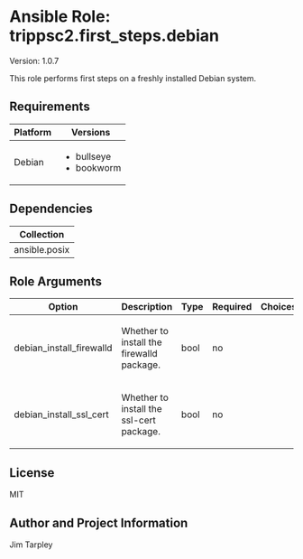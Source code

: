 <!-- BEGIN_ANSIBLE_DOCS -->

# Ansible Role: trippsc2.first_steps.debian
Version: 1.0.7

This role performs first steps on a freshly installed Debian system.

## Requirements

| Platform | Versions |
| -------- | -------- |
| Debian | <ul><li>bullseye</li><li>bookworm</li></ul> |

## Dependencies

| Collection |
| ---------- |
| ansible.posix |

## Role Arguments
|Option|Description|Type|Required|Choices|Default|
|---|---|---|---|---|---|
| debian_install_firewalld | <p>Whether to install the firewalld package.</p> | bool | no |  | true |
| debian_install_ssl_cert | <p>Whether to install the ssl-cert package.</p> | bool | no |  | true |


## License
MIT

## Author and Project Information
Jim Tarpley
<!-- END_ANSIBLE_DOCS -->
